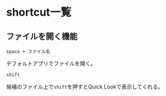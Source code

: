 # shortcut一覧

## ファイルを開く機能

```
space + ファイル名
```
デフォルトアプリでファイルを開く。

```
shift
```
候補のファイル上で`shift`を押すとQuick Lookで表示してくれる。